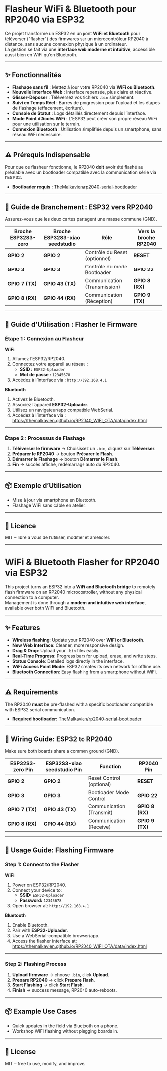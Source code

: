 # Flasheur WiFi & Bluetooth pour RP2040 via ESP32

Ce projet transforme un ESP32 en un pont **WiFi et Bluetooth** pour téléverser ("flasher") des firmwares sur un microcontrôleur RP2040 à distance, sans aucune connexion physique à un ordinateur.  
La gestion se fait via une **interface web moderne et intuitive**, accessible aussi bien en WiFi qu’en Bluetooth.

---

## ✨ Fonctionnalités

* **Flashage sans fil** : Mettez à jour votre RP2040 via **WiFi ou Bluetooth**.  
* **Nouvelle Interface Web** : Interface repensée, plus claire et réactive.  
* **Glisser-Déposer** : Téléversez vos fichiers `.bin` simplement.  
* **Suivi en Temps Réel** : Barres de progression pour l’upload et les étapes de flashage (effacement, écriture).  
* **Console de Statut** : Logs détaillés directement depuis l’interface.  
* **Mode Point d’Accès WiFi** : L’ESP32 peut créer son propre réseau WiFi pour une utilisation sur le terrain.  
* **Connexion Bluetooth** : Utilisation simplifiée depuis un smartphone, sans réseau WiFi nécessaire.  

---

## ⚠️ Prérequis Indispensable

Pour que ce flasheur fonctionne, le RP2040 **doit** avoir été flashé au préalable avec un bootloader compatible avec la communication série via l’ESP32.  

* **Bootloader requis :** [TheMalkavien/rp2040-serial-bootloader](https://github.com/TheMalkavien/rp2040-serial-bootloader)  

---

## 🔌 Guide de Branchement : ESP32 vers RP2040

Assurez-vous que les deux cartes partagent une masse commune (GND).

| Broche ESP32S3-zero | Broche ESP32S3-xiao seedstudio | Rôle                          | Vers la broche RP2040 |
|---------------------|--------------------------------|-------------------------------|------------------------|
| **GPIO 2**          | **GPIO 2**                     | Contrôle du Reset (optionnel) | **RESET**              |
| **GPIO 3**          | **GPIO 3**                     | Contrôle du mode Bootloader   | **GPIO 22**            |
| **GPIO 7 (TX)**     | **GPIO 43 (TX)**               | Communication (Transmission)  | **GPIO 8 (RX)**        |
| **GPIO 8 (RX)**     | **GPIO 44 (RX)**               | Communication (Réception)     | **GPIO 9 (TX)**        |

---

## 🚀 Guide d’Utilisation : Flasher le Firmware

### Étape 1 : Connexion au Flasheur

**WiFi**  
1. Allumez l’ESP32/RP2040.  
2. Connectez votre appareil au réseau :  
   * **SSID :** `ESP32-Uploader`  
   * **Mot de passe :** `12345678`  
3. Accédez à l’interface via : `http://192.168.4.1`  

**Bluetooth**  
1. Activez le Bluetooth.  
2. Associez l’appareil **ESP32-Uploader**.  
3. Utilisez un navigateur/app compatible WebSerial.  
4. Accédez à l’interface via : https://themalkavien.github.io/RP2040_WIFI_OTA/data/index.html

---

### Étape 2 : Processus de Flashage

1. **Téléverser le firmware** → Choisissez un `.bin`, cliquez sur **Téléverser**.  
2. **Préparer le RP2040** → bouton **Préparer le Flash**.  
3. **Démarrer le Flashage** → bouton **Démarrer le Flash**.  
4. **Fin** → succès affiché, redémarrage auto du RP2040.  

---

## 📦 Exemple d’Utilisation

- Mise à jour via smartphone en Bluetooth.  
- Flashage WiFi sans câble en atelier.  

---

## 📜 Licence

MIT – libre à vous de l’utiliser, modifier et améliorer.

---

# WiFi & Bluetooth Flasher for RP2040 via ESP32

This project turns an ESP32 into a **WiFi and Bluetooth bridge** to remotely flash firmware on an RP2040 microcontroller, without any physical connection to a computer.  
Management is done through a **modern and intuitive web interface**, available over both WiFi and Bluetooth.

---

## ✨ Features

* **Wireless flashing**: Update your RP2040 over **WiFi or Bluetooth**.  
* **New Web Interface**: Cleaner, more responsive design.  
* **Drag & Drop**: Upload your `.bin` files easily.  
* **Real-Time Progress**: Progress bars for upload, erase, and write steps.  
* **Status Console**: Detailed logs directly in the interface.  
* **WiFi Access Point Mode**: ESP32 creates its own network for offline use.  
* **Bluetooth Connection**: Easy flashing from a smartphone without WiFi.  

---

## ⚠️ Requirements

The RP2040 **must** be pre-flashed with a specific bootloader compatible with ESP32 serial communication.  

* **Required bootloader:** [TheMalkavien/rp2040-serial-bootloader](https://github.com/TheMalkavien/rp2040-serial-bootloader)  

---

## 🔌 Wiring Guide: ESP32 to RP2040

Make sure both boards share a common ground (GND).

| ESP32S3-zero Pin    | ESP32S3-xiao seedstudio Pin | Function                     | RP2040 Pin |
|---------------------|-----------------------------|------------------------------|------------|
| **GPIO 2**          | **GPIO 2**                  | Reset Control (optional)     | **RESET**  |
| **GPIO 3**          | **GPIO 3**                  | Bootloader Mode Control      | **GPIO 22**|
| **GPIO 7 (TX)**     | **GPIO 43 (TX)**            | Communication (Transmit)     | **GPIO 8 (RX)** |
| **GPIO 8 (RX)**     | **GPIO 44 (RX)**            | Communication (Receive)      | **GPIO 9 (TX)** |

---

## 🚀 Usage Guide: Flashing Firmware

### Step 1: Connect to the Flasher

**WiFi**  
1. Power on ESP32/RP2040.  
2. Connect your device to:  
   * **SSID:** `ESP32-Uploader`  
   * **Password:** `12345678`  
3. Open browser at: `http://192.168.4.1`  

**Bluetooth**  
1. Enable Bluetooth.  
2. Pair with **ESP32-Uploader**.  
3. Use a WebSerial-compatible browser/app.  
4. Access the flasher interface at: https://themalkavien.github.io/RP2040_WIFI_OTA/data/index.html

---

### Step 2: Flashing Process

1. **Upload firmware** → choose `.bin`, click **Upload**.  
2. **Prepare RP2040** → click **Prepare Flash**.  
3. **Start Flashing** → click **Start Flash**.  
4. **Finish** → success message, RP2040 auto-reboots.  

---

## 📦 Example Use Cases

- Quick updates in the field via Bluetooth on a phone.  
- Workshop WiFi flashing without plugging boards in.  

---

## 📜 License

MIT – free to use, modify, and improve.
